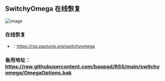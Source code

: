 ## SwitchyOmega 在线恢复
![image](https://user-images.githubusercontent.com/51699445/169664651-18794631-c929-4175-88fe-cec1e26c79ab.png)
### 在线恢复
- ：https://rss.paotung.org/switchyomega
### 备用地址：https://raw.githubusercontent.com/baopad/RSS/main/switchyomega/OmegaOptions.bak

